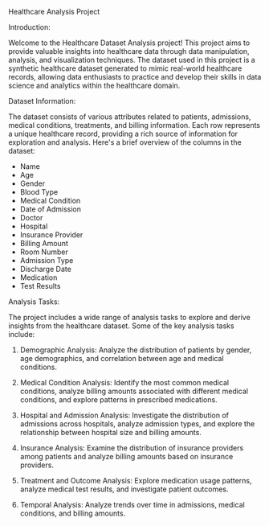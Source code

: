 Healthcare Analysis Project

Introduction:

Welcome to the Healthcare Dataset Analysis project! This project aims to provide valuable insights into healthcare data through data manipulation, analysis, and visualization techniques. The dataset used in this project is a synthetic healthcare dataset generated to mimic real-world healthcare records, allowing data enthusiasts to practice and develop their skills in data science and analytics within the healthcare domain.


Dataset Information:

The dataset consists of various attributes related to patients, admissions, medical conditions, treatments, and billing information. Each row represents a unique healthcare record, providing a rich source of information for exploration and analysis. Here's a brief overview of the columns in the dataset:

- Name
- Age
- Gender
- Blood Type
- Medical Condition
- Date of Admission
- Doctor
- Hospital
- Insurance Provider
- Billing Amount
- Room Number
- Admission Type
- Discharge Date
- Medication
- Test Results


Analysis Tasks:

The project includes a wide range of analysis tasks to explore and derive insights from the healthcare dataset. Some of the key analysis tasks include:

1. Demographic Analysis: Analyze the distribution of patients by gender, age demographics, and correlation between age and medical conditions.
   
2. Medical Condition Analysis: Identify the most common medical conditions, analyze billing amounts associated with different medical conditions, and explore patterns in prescribed medications.
   
3. Hospital and Admission Analysis: Investigate the distribution of admissions across hospitals, analyze admission types, and explore the relationship between hospital size and billing amounts.
   
4. Insurance Analysis: Examine the distribution of insurance providers among patients and analyze billing amounts based on insurance providers.
   
5. Treatment and Outcome Analysis: Explore medication usage patterns, analyze medical test results, and investigate patient outcomes.
   
6. Temporal Analysis: Analyze trends over time in admissions, medical conditions, and billing amounts.
   
